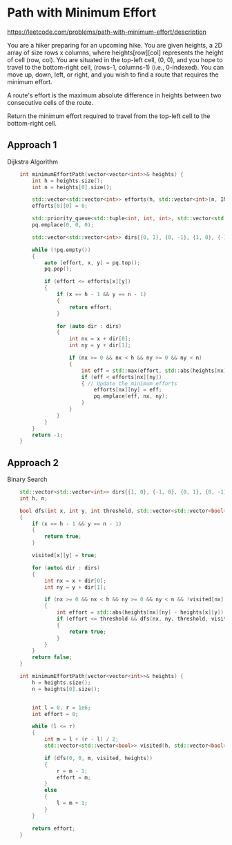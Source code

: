 # Path with Minimum Effort

https://leetcode.com/problems/path-with-minimum-effort/description

You are a hiker preparing for an upcoming hike. You are given heights, a 2D array of size rows x columns, where heights[row][col] represents the height of cell (row, col). You are situated in the top-left cell, (0, 0), and you hope to travel to the bottom-right cell, (rows-1, columns-1) (i.e., 0-indexed). You can move up, down, left, or right, and you wish to find a route that requires the minimum effort.

A route's effort is the maximum absolute difference in heights between two consecutive cells of the route.

Return the minimum effort required to travel from the top-left cell to the bottom-right cell.


## Approach 1 

Dijkstra Algorithm

``` C++
    int minimumEffortPath(vector<vector<int>>& heights) {
        int h = heights.size();
        int n = heights[0].size();

        std::vector<std::vector<int>> efforts(h, std::vector<int>(n, INT_MAX)); // Record the minimum effort to reach each cell.
        efforts[0][0] = 0;

        std::priority_queue<std::tuple<int, int, int>, std::vector<std::tuple<int, int, int>>, std::greater<>> pq; // effort, x, y
        pq.emplace(0, 0, 0); 

        std::vector<std::vector<int>> dirs{{0, 1}, {0, -1}, {1, 0}, {-1, 0}};

        while (!pq.empty())
        {
            auto [effort, x, y] = pq.top();
            pq.pop();

            if (effort <= efforts[x][y])
            {
                if (x == h - 1 && y == n - 1)
                {
                    return effort;
                }

                for (auto dir : dirs)
                {
                    int nx = x + dir[0];
                    int ny = y + dir[1];

                    if (nx >= 0 && nx < h && ny >= 0 && ny < n)
                    {
                        int eff = std::max(effort, std::abs(heights[nx][ny] - heights[x][y])); // Make sure the current effort is not smaller than previous effort
                        if (eff < efforts[nx][ny])
                        { // Update the minimum efforts
                            efforts[nx][ny] = eff;
                            pq.emplace(eff, nx, ny);
                        }
                    }
                }
            }
        }
        return -1;
    }
```

## Approach 2 

Binary Search


``` C++
    std::vector<std::vector<int>> dirs{{1, 0}, {-1, 0}, {0, 1}, {0, -1}};
    int h, n;

    bool dfs(int x, int y, int threshold, std::vector<std::vector<bool>>& visited, vector<vector<int>>& heights)
    {
        if (x == h - 1 && y == n - 1)
        {
            return true;
        }

        visited[x][y] = true;

        for (auto& dir : dirs)
        {
            int nx = x + dir[0];
            int ny = y + dir[1];

            if (nx >= 0 && nx < h && ny >= 0 && ny < n && !visited[nx][ny])
            {
                int effort = std::abs(heights[nx][ny] - heights[x][y]);
                if (effort <= threshold && dfs(nx, ny, threshold, visited, heights))
                {
                    return true;
                }
            }
        }
        return false;
    }

    int minimumEffortPath(vector<vector<int>>& heights) {
        h = heights.size();
        n = heights[0].size();


        int l = 0, r = 1e6;
        int effort = 0;

        while (l <= r)
        {
            int m = l + (r - l) / 2;
            std::vector<std::vector<bool>> visited(h, std::vector<bool>(n, false));

            if (dfs(0, 0, m, visited, heights))
            {
                r = m - 1;
                effort = m;
            }
            else
            {
                l = m + 1;
            }
        }

        return effort;
    }
```
